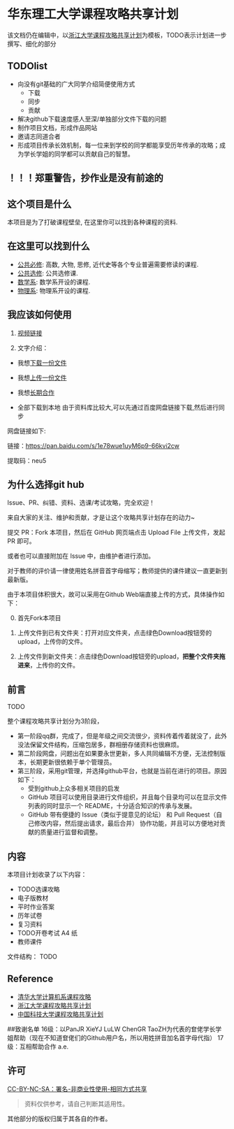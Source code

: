 

# 华东理工大学课程攻略共享计划
该文档仍在编辑中，以[浙江大学课程攻略共享计划](https://github.com/QSCTech/zju-icicles )为模板，TODO表示计划进一步撰写、细化的部分
## TODOlist
- 向没有git基础的广大同学介绍简便使用方式
    - 下载
    - 同步
    - 贡献
- 解决github下载速度感人至深/单独部分文件下载的问题
- 制作项目文档，形成作品网站
- 邀请志同道合者
- 形成项目传承长效机制，每一位来到学校的同学都能享受历年传承的攻略；成为学长学姐的同学都可以贡献自己的智慧。
## ！！！郑重警告，抄作业是没有前途的

## 这个项目是什么

本项目是为了打破课程壁垒, 在这里你可以找到各种课程的资料. 

## 在这里可以找到什么

* [公共必修](./公共必修): 高数, 大物, 思修, 近代史等各个专业普遍需要修读的课程.
* [公共选修](./公共选修): 公共选修课.
* [数学系](./数学系): 数学系开设的课程.
* [物理系](./物理系): 物理系开设的课程.

## 我应该如何使用

1. [视频链接]()

2. 文字介绍：
* 我想[下载一份文件](./下载一份文件.md)
* 我想[上传一份文件](./上传一份文件.md)
* 我想[长期合作](./长期合作.md)

* 全部下载到本地
 由于资料库比较大,可以先通过百度网盘链接下载,然后进行同步
 
 网盘链接如下:
 
   链接：https://pan.baidu.com/s/1e78wue1uyM6p9-66kvi2cw 
   
   提取码：neu5 
   

## 为什么选择git hub

Issue、PR、纠错、资料、选课/考试攻略，完全欢迎！

来自大家的关注、维护和贡献，才是让这个攻略共享计划存在的动力~

提交 PR：Fork 本项目，然后在 GitHub 网页端点击 Upload File 上传文件，发起 PR 即可。

或者也可以直接附加在 Issue 中，由维护者进行添加。

对于教师的评价请一律使用姓名拼音首字母缩写；教师提供的课件建议一直更新到最新版。

由于本项目体积很大，故可以采用在Github Web端直接上传的方式，具体操作如下：

0. 首先Fork本项目

1. 上传文件到已有文件夹：打开对应文件夹，点击绿色Download按钮旁的upload，上传你的文件。

2. 上传文件到新文件夹：点击绿色Download按钮旁的upload，**把整个文件夹拖进来**，上传你的文件。

## 前言

TODO


整个课程攻略共享计划分为3阶段，
- 第一阶段qq群，完成了，但是年级之间交流很少，资料传着传着就没了，此外没法保留文件结构，压缩包居多，群相册存储资料也很麻烦。
- 第二阶段网盘，问题出在如果要永世更新，多人共同编辑不方便，无法控制版本，长期更新很依赖于单个管理员。
- 第三阶段，采用git管理，并选择github平台，也就是当前在进行的项目。原因如下：
    - 受到github上众多相关项目的启发
    - GitHub 项目可以使用目录进行文件组织，并且每个目录均可以在显示文件列表的同时显示一个 README，十分适合知识的传承与发展。
    - GitHub 带有便捷的 Issue（类似于提意见的论坛） 和 Pull Request（自己修改内容，然后提出请求，最后合并） 协作功能，并且可以方便地对贡献的质量进行监督和调整。

## 内容

本项目计划收录了以下内容：

- TODO选课攻略
- 电子版教材
- 平时作业答案
- 历年试卷
- 复习资料
- TODO开卷考试 A4 纸
- 教师课件

文件结构：
TODO




## Reference

* [清华大学计算机系课程攻略](https://github.com/PKUanonym/REKCARC-TSC-UHT)
* [浙江大学课程攻略共享计划](https://github.com/QSCTech/zju-icicles )
* [中国科技大学课程攻略共享计划](https://ustc-resource.github.io/USTC-Course/)


##致谢名单
16级：以PanJR XieYJ LuLW ChenGR TaoZH为代表的奆佬学长学姐帮助（现在不知道奆佬们的Github用户名，所以用姓拼音加名首字母代指）
17级：互相帮助合作 a.e.


## 许可

[CC-BY-NC-SA：署名-非商业性使用-相同方式共享](https://creativecommons.org/licenses/by-nc-sa/4.0/deed.zh)

> 资料仅供参考，请自己判断其适用性。

其他部分的版权归属于其各自的作者。
